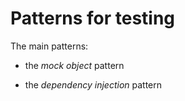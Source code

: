# Patterns for testing

The main patterns:
 
- the *mock object* pattern

- the *dependency injection* pattern